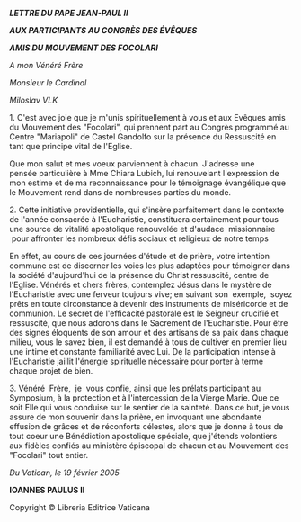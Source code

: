 ***LETTRE DU PAPE JEAN-PAUL II***

***AUX PARTICIPANTS AU CONGRÈS DES ÉVÊQUES***

***AMIS DU MOUVEMENT DES FOCOLARI***

*A mon Vénéré Frère*

*Monsieur le Cardinal*

*Miloslav VLK*

1. C'est avec joie que je m'unis spirituellement à vous et aux Evêques amis du Mouvement des "Focolari", qui prennent part au Congrès programmé au Centre "Mariapoli" de Castel Gandolfo sur la présence du Ressuscité en tant que principe vital de l'Eglise.

Que mon salut et mes voeux parviennent à chacun. J'adresse une pensée particulière à Mme Chiara Lubich, lui renouvelant l'expression de mon estime et de ma reconnaissance pour le témoignage évangélique que le Mouvement rend dans de nombreuses parties du monde.

2. Cette initiative providentielle, qui s'insère parfaitement dans le contexte de l'année consacrée à l'Eucharistie, constituera certainement pour tous une source de vitalité apostolique renouvelée et d'audace  missionnaire  pour affronter les nombreux défis sociaux et religieux de notre temps

En effet, au cours de ces journées d'étude et de prière, votre intention commune est de discerner les voies les plus adaptées pour témoigner dans la société d'aujourd'hui de la présence du Christ ressuscité, centre de l'Eglise. Vénérés et chers frères, contemplez Jésus dans le mystère de l'Eucharistie avec une ferveur toujours vive; en suivant son  exemple,  soyez prêts en toute circonstance à devenir des instruments de miséricorde et de communion. Le secret de l'efficacité pastorale est le Seigneur crucifié et ressuscité, que nous adorons dans le Sacrement de l'Eucharistie. Pour être des signes éloquents de son amour et des artisans de sa paix dans chaque milieu, vous le savez bien, il est demandé à tous de cultiver en premier lieu une intime et constante familiarité avec Lui. De la participation intense à l'Eucharistie jaillit l'énergie spirituelle nécessaire pour porter à terme chaque projet de bien.

3. Vénéré  Frère,  je  vous confie, ainsi que les prélats participant au Symposium, à la protection et à l'intercession de la Vierge Marie. Que ce soit Elle qui vous conduise sur le sentier de la sainteté. Dans ce but, je vous assure de mon souvenir dans la prière, en invoquant une abondante effusion de grâces et de réconforts célestes, alors que je donne à tous de tout coeur une Bénédiction apostolique spéciale, que j'étends volontiers aux fidèles confiés au ministère épiscopal de chacun et au Mouvement des "Focolari" tout entier.

*Du Vatican, le 19 février 2005*

**IOANNES PAULUS II**

Copyright © Libreria Editrice Vaticana